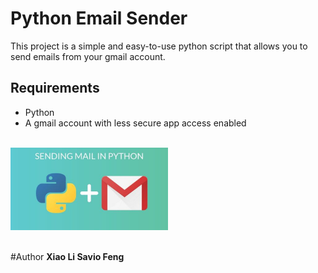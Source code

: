 # Python Email Sender
This project is a simple and easy-to-use python script that allows you to send emails from your gmail account.


## Requirements

- Python 
- A gmail account with less secure app access enabled

<br>
<img src="sender.png" width=50% height="auto"><br><br>


#Author
<b>Xiao Li Savio Feng</b>

